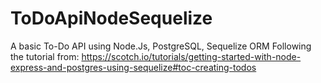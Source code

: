 # ToDoApiNodeSequelize
A basic To-Do API using Node.Js, PostgreSQL, Sequelize ORM
Following the tutorial from: https://scotch.io/tutorials/getting-started-with-node-express-and-postgres-using-sequelize#toc-creating-todos
